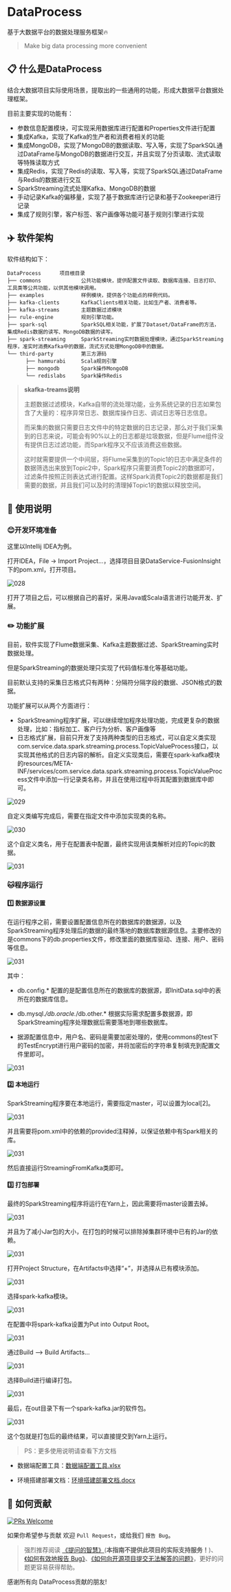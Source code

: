 # DataProcess

基于大数据平台的数据处理服务框架:fire:
> Make big data processing more convenient

## :clipboard: 什么是DataProcess

结合大数据项目实际使用场景，提取出的一些通用的功能，形成大数据平台数据处理框架。

目前主要实现的功能有：  

- 参数信息配置模块，可实现采用数据库进行配置和Properties文件进行配置
- 集成Kafka，实现了Kafka的生产者和消费者相关的功能
- 集成MongoDB，实现了MongoDB的数据读取、写入等，实现了SparkSQL通过DataFrame与MongoDB的数据进行交互，并且实现了分页读取、流式读取等特殊读取方式
- 集成Redis，实现了Redis的读取、写入等，实现了SparkSQL通过DataFrame与Redis的数据进行交互
- SparkStreaming流式处理Kafka、MongoDB的数据
- 手动记录Kafka的偏移量，实现了基于数据库进行记录和基于Zookeeper进行记录
- 集成了规则引擎，客户标签、客户画像等功能可基于规则引擎进行实现

## :airplane: 软件架构

软件结构如下：  
```
DataProcess      项目根目录
├── commons             公共功能模块，提供配置文件读取、数据库连接、日志打印、工具类等公共功能，以供其他模块调用。  
├── examples            样例模块，提供各个功能点的样例代码。  
├── kafka-clients       KafkaClients相关功能，比如生产者、消费者等。
├── kafka-streams       主题数据过滤模块
├── rule-engine         规则引擎功能。
├── spark-sql           SparkSQL相关功能，扩展了Dataset/DataFrame的方法，集成Redis数据的读写、MongoDB数据的读写。  
├── spark-streaming     SparkStreaming实时数据处理模块，通过SparkStreaming程序，准实时消费Kafka中的数据，流式方式处理MongoDB中的数据。
└── third-party         第三方源码
      ├── hammurabi     Scala规则引擎
      ├── mongodb       Spark操作MongoDB
      └── redislabs     Spark操作Redis
```

> **skafka-treams说明**
>
> 主题数据过滤模块，Kafka自带的流处理功能，业务系统记录的日志如果包含了大量的：程序异常日志、数据库操作日志、调试日志等日志信息。
>
> 而采集的数据只需要日志文件中的特定数据的日志记录，那么对于我们采集到的日志来说，可能会有90%以上的日志都是垃圾数据，但是Flume组件没有提供日志过滤功能，而Spark程序又不应该消费这些数据。
>
> 这时就需要提供一个中间层，将Flume采集到的Topic1的日志中满足条件的数据筛选出来放到Topic2中，Spark程序只需要消费Topic2的数据即可，过滤条件按照正则表达式进行配置。这样Spark消费Topic2的数据都是我们需要的数据，并且我们可以及时的清理掉Topic1的数据以释放空间。

## :microphone: 使用说明

###  :blush:开发环境准备

这里以Intellij IDEA为例。

打开IDEA，File -> Import Project…，选择项目目录DataService-FusionInsight下的pom.xml，打开项目。

![028](works/images/028.png) 

打开了项目之后，可以根据自己的喜好，采用Java或Scala语言进行功能开发、扩展。

### :pencil2: ​功能扩展

目前，软件实现了Flume数据采集、Kafka主题数据过滤、SparkStreaming实时数据处理。

但是SparkStreaming的数据处理只实现了代码值标准化等基础功能。

目前默认支持的采集日志格式只有两种：分隔符分隔字段的数据、JSON格式的数据。

功能扩展可以从两个方面进行：

- SparkStreaming程序扩展，可以继续增加程序处理功能，完成更复杂的数据处理，比如：指标加工、客户行为分析、客户画像等
- 日志格式扩展，目前只开发了支持两种类型的日志格式，可以自定义类实现com.service.data.spark.streaming.process.TopicValueProcess接口，以实现其他格式的日志内容的解析。自定义实现类后，需要在spark-kafka模块的resources/META-INF/services/com.service.data.spark.streaming.process.TopicValueProcess文件中添加一行记录类名称，并且在使用过程中将其配置到数据库中即可。

![029](works/images/029.png)

自定义类编写完成后，需要在指定文件中添加实现类的名称。

![030](works/images/030.png)

这个自定义类名，用于在配置表中配置，最终实现用该类解析对应的Topic的数据。

![031](works/images/020.png)

###  :cat:程序运行

#### :one: 数据源设置

在运行程序之前，需要设置配置信息所在的数据库的数据源，以及SparkStreaming程序处理后的数据的最终落地的数据库数据源信息。主要修改的是commons下的db.properties文件，修改里面的数据库驱动、连接、用户、密码等信息。

![031](works/images/031.png)

其中：

- db.config.* 配置的是配置信息所在的数据库的数据源，即InitData.sql中的表所在的数据库信息。

- db.mysql.*/db.oracle.*/db.other.* 根据实际需求配置多数据源，即SparkStreaming程序处理数据后需要落地到哪些数据库。

- 据源配置信息中，用户名、密码是需要加密处理的，使用commons的test下的TestEncrypt进行用户密码的加密，并将加密后的字符串复制填充到配置文件里即可。

![031](works/images/032.png)



#### :two: 本地运行

SparkStreaming程序要在本地运行，需要指定master，可以设置为local[2]。

![031](works/images/033.png)

并且需要将pom.xml中的依赖的provided注释掉，以保证依赖中有Spark相关的库。

![031](works/images/034.png)

然后直接运行StreamingFromKafka类即可。

#### :three: 打包部署

最终的SparkStreaming程序将运行在Yarn上，因此需要将master设置去掉。

![031](works/images/035.png)

并且为了减小Jar包的大小，在打包的时候可以排除掉集群环境中已有的Jar的依赖。

![031](works/images/036.png)

打开Project Structure，在Artifacts中选择“+”，并选择从已有模块添加。

![031](works/images/037.png)

选择spark-kafka模块。

![031](works/images/038.png)

在配置中将spark-kafka设置为Put into Output Root。

![031](works/images/039.png)

通过Build –> Build Artifacts…

![031](works/images/040.png)

选择Build进行编译打包。

![031](works/images/041.png)

最后，在out目录下有一个spark-kafka.jar的软件包。

![031](works/images/042.png)

这个包就是打包后的最终结果，可以直接提交到Yarn上运行。

> PS：更多使用说明请查看下方文档

- 数据端配置工具：[数据端配置工具.xlsx](works/docs/%E6%95%B0%E6%8D%AE%E7%AB%AF%E9%85%8D%E7%BD%AE%E5%B7%A5%E5%85%B7.xlsx) 

- 环境搭建部署文档：[环境搭建部署文档.docx](works/docs/%E7%8E%AF%E5%A2%83%E6%90%AD%E5%BB%BA%E9%83%A8%E7%BD%B2%E6%96%87%E6%A1%A3.docx)  


##  🤝 如何贡献

[![PRs Welcome](https://img.shields.io/badge/PRs-welcome-brightgreen.svg?style=flat-square)](https://gitee.com/link?target=https%3A%2F%2Fgithub.com%2Fstreamxhub%2Fstreamx%2Fpulls)

如果你希望参与贡献 欢迎 `Pull Request`，或给我们 `报告 Bug`。

> 强烈推荐阅读 [《提问的智慧》](https://gitee.com/link?target=https%3A%2F%2Fgithub.com%2Fryanhanwu%2FHow-To-Ask-Questions-The-Smart-Way)(**本指南不提供此项目的实际支持服务！**)、[《如何有效地报告 Bug》](https://gitee.com/link?target=http%3A%2F%2Fwww.chiark.greenend.org.uk%2F%7Esgtatham%2Fbugs-cn.html)、[《如何向开源项目提交无法解答的问题》](https://gitee.com/link?target=https%3A%2F%2Fzhuanlan.zhihu.com%2Fp%2F25795393)，更好的问题更容易获得帮助。

感谢所有向 DataProcess贡献的朋友!


